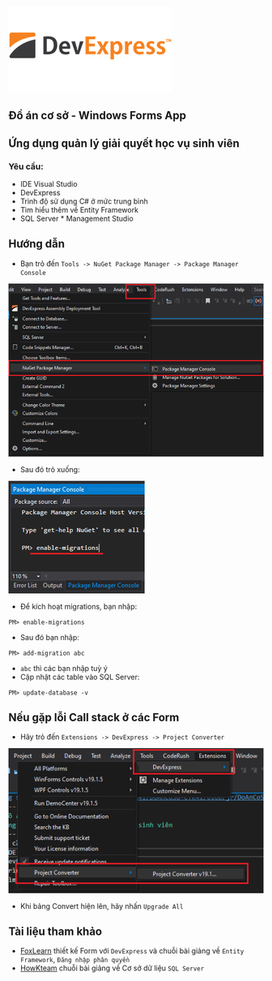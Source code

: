 <img src="https://github.com/doanhmaple/Students-Soft/raw/master/DoAnCoSo/icon/Devexpress.png" width="322" height="170"/>

## Đồ án cơ sở - Windows Forms App
## Ứng dụng quản lý giải quyết học vụ sinh viên

### Yêu cầu:

- IDE Visual Studio
- DevExpress
- Trình độ sử dụng C# ở mức trung bình
- Tìm hiểu thêm về Entity Framework
- SQL Server * Management Studio

## Hướng dẫn

- Bạn trỏ đến `Tools -> NuGet Package Manager -> Package Manager Console`

![Preview](DoAnCoSo/icon/st2.png)
- Sau đó trỏ xuống:

![Preview](DoAnCoSo/icon/st3.png)
- Để kích hoạt migrations, bạn nhập:
```
PM> enable-migrations
```
- Sau đó bạn nhập:
```
PM> add-migration abc
```
- `abc` thì các bạn nhập tuỳ ý
- Cập nhật các table vào SQL Server:
```
PM> update-database -v
```

## Nếu gặp lỗi Call stack ở các Form

- Hãy trỏ đến `Extensions -> DevExpress -> Project Converter`

![Preview](DoAnCoSo/icon/st1.png)
- Khi bảng Convert hiện lên, hãy nhấn `Upgrade All`

## Tài liệu tham khảo

- [FoxLearn](https://foxlearn.com) thiết kế Form với `DevExpress` và chuỗi bài giảng về `Entity Framework`, `Đăng nhập phân quyền`
- [HowKteam](https://www.howkteam.vn) chuỗi bài giảng về Cơ sở dữ liệu `SQL Server`
